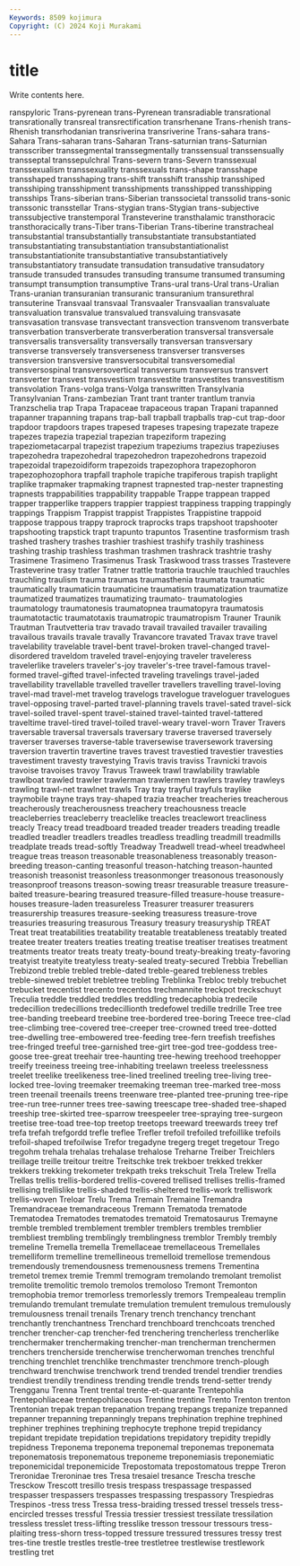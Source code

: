 ```yaml
---
Keywords: 8509 kojimura
Copyright: (C) 2024 Koji Murakami
---
```


# title

Write contents here.



ranspyloric
Trans-pyrenean trans-Pyrenean transradiable transrational transrationally transreal transrectification transrhenane Trans-rhenish trans-Rhenish
transrhodanian transriverina transriverine Trans-sahara trans-Sahara Trans-saharan trans-Saharan Trans-saturnian trans-Saturnian transscriber
transsegmental transsegmentally transsensual transsensually transseptal transsepulchral Trans-severn trans-Severn transsexual transsexualism
transsexuality transsexuals trans-shape transshape transshaped transshaping trans-shift transshift transship transshiped
transshiping transshipment transshipments transshipped transshipping transships Trans-siberian trans-Siberian transsocietal transsolid
trans-sonic transsonic transstellar Trans-stygian trans-Stygian trans-subjective transsubjective transtemporal Transteverine transthalamic
transthoracic transthoracically trans-Tiber trans-Tiberian Trans-tiberine transtracheal transubstantial transubstantially transubstantiate transubstantiated
transubstantiating transubstantiation transubstantiationalist transubstantiationite transubstantiative transubstantiatively transubstantiatory transudate transudation transudative
transudatory transude transuded transudes transuding transume transumed transuming transumpt transumption
transumptive Trans-ural trans-Ural trans-Uralian Trans-uranian transuranian transuranic transuranium transurethral transuterine
Transvaal transvaal Transvaaler Transvaalian transvaluate transvaluation transvalue transvalued transvaluing transvasate
transvasation transvase transvectant transvection transvenom transverbate transverbation transverberate transverberation transversal
transversale transversalis transversality transversally transversan transversary transverse transversely transverseness transverser
transverses transversion transversive transversocubital transversomedial transversospinal transversovertical transversum transversus transvert
transverter transvest transvestism transvestite transvestites transvestitism transvolation Trans-volga trans-Volga transwritten
Transylvania Transylvanian Trans-zambezian Trant trant tranter trantlum tranvia Tranzschelia trap
Trapa Trapaceae trapaceous trapan Trapani trapanned trapanner trapanning trapans trap-ball
trapball trapballs trap-cut trap-door trapdoor trapdoors trapes trapesed trapeses trapesing
trapezate trapeze trapezes trapezia trapezial trapezian trapeziform trapezing trapeziometacarpal trapezist
trapezium trapeziums trapezius trapeziuses trapezohedra trapezohedral trapezohedron trapezohedrons trapezoid trapezoidal
trapezoidiform trapezoids trapezophora trapezophoron trapezophozophora trapfall traphole trapiche trapiferous trapish
traplight traplike trapmaker trapmaking trapnest trapnested trap-nester trapnesting trapnests trappabilities
trappability trappable Trappe trappean trapped trapper trapperlike trappers trappier trappiest
trappiness trapping trappingly trappings Trappism Trappist trappist Trappistes Trappistine trappoid
trappose trappous trappy traprock traprocks traps trapshoot trapshooter trapshooting trapstick
trapt trapunto trapuntos Trasentine trasformism trash trashed trashery trashes trashier
trashiest trashify trashily trashiness trashing traship trashless trashman trashmen trashrack
trashtrie trashy Trasimene Trasimeno Trasimenus Trask Traskwood trass trasses Trastevere
Trasteverine trasy tratler Tratner trattle trattoria trauchle trauchled trauchles trauchling
traulism trauma traumas traumasthenia traumata traumatic traumatically traumaticin traumaticine traumatism
traumatization traumatize traumatized traumatizes traumatizing traumato- traumatologies traumatology traumatonesis traumatopnea
traumatopyra traumatosis traumatotactic traumatotaxis traumatropic traumatropism Trauner Traunik Trautman Trautvetteria
trav travado travail travailed travailer travailing travailous travails travale travally
Travancore travated Travax trave travel travelability travelable travel-bent travel-broken travel-changed
travel-disordered traveldom traveled travel-enjoying traveler traveleress travelerlike travelers traveler's-joy traveler's-tree
travel-famous travel-formed travel-gifted travel-infected traveling travelings travel-jaded travellability travellable travelled
traveller travellers travelling travel-loving travel-mad travel-met travelog travelogs travelogue traveloguer
travelogues travel-opposing travel-parted travel-planning travels travel-sated travel-sick travel-soiled travel-spent travel-stained
travel-tainted travel-tattered traveltime travel-tired travel-toiled travel-weary travel-worn Traver Travers traversable
traversal traversals traversary traverse traversed traversely traverser traverses traverse-table traversewise
traversework traversing traversion travertin travertine traves travest travestied travestier travesties
travestiment travesty travestying Travis travis traviss Travnicki travois travoise travoises
travoy Travus Traweek trawl trawlability trawlable trawlboat trawled trawler trawlerman
trawlermen trawlers trawley trawleys trawling trawl-net trawlnet trawls Tray tray
trayful trayfuls traylike traymobile trayne trays tray-shaped trazia treacher treacheries
treacherous treacherously treacherousness treachery treachousness treacle treacleberries treacleberry treaclelike treacles
treaclewort treacliness treacly Treacy tread treadboard treaded treader treaders treading
treadle treadled treadler treadlers treadles treadless treadling treadmill treadmills treadplate
treads tread-softly Treadway Treadwell tread-wheel treadwheel treague treas treason treasonable
treasonableness treasonably treason-breeding treason-canting treasonful treason-hatching treason-haunted treasonish treasonist treasonless
treasonmonger treasonous treasonously treasonproof treasons treason-sowing treasr treasurable treasure treasure-baited
treasure-bearing treasured treasure-filled treasure-house treasure-houses treasure-laden treasureless Treasurer treasurer treasurers
treasurership treasures treasure-seeking treasuress treasure-trove treasuries treasuring treasurous Treasury treasury
treasuryship TREAT Treat treat treatabilities treatability treatable treatableness treatably treated
treatee treater treaters treaties treating treatise treatiser treatises treatment treatments
treator treats treaty treaty-bound treaty-breaking treaty-favoring treatyist treatyite treatyless treaty-sealed
treaty-secured Trebbia Trebellian Trebizond treble trebled treble-dated treble-geared trebleness trebles
treble-sinewed treblet trebletree trebling Treblinka Trebloc trebly trebuchet trebucket trecentist
trecento trecentos trechmannite treckpot treckschuyt Treculia treddle treddled treddles treddling
tredecaphobia tredecile tredecillion tredecillions tredecillionth tredefowel tredille tredrille Tree tree
tree-banding treebeard treebine tree-bordered tree-boring Treece tree-clad tree-climbing tree-covered tree-creeper
tree-crowned treed tree-dotted tree-dwelling tree-embowered tree-feeding tree-fern treefish treefishes tree-fringed
treeful tree-garnished tree-girt tree-god tree-goddess tree-goose tree-great treehair tree-haunting tree-hewing
treehood treehopper treeify treeiness treeing tree-inhabiting treelawn treeless treelessness treelet
treelike treelikeness tree-lined treelined treeling tree-living tree-locked tree-loving treemaker treemaking
treeman tree-marked tree-moss treen treenail treenails treens treenware tree-planted tree-pruning
tree-ripe tree-run tree-runner trees tree-sawing treescape tree-shaded tree-shaped treeship tree-skirted
tree-sparrow treespeeler tree-spraying tree-surgeon treetise tree-toad tree-top treetop treetops treeward
treewards treey tref trefa trefah trefgordd trefle treflee Trefler trefoil
trefoiled trefoillike trefoils trefoil-shaped trefoilwise Trefor tregadyne tregerg treget tregetour
Trego tregohm trehala trehalas trehalase trehalose Treharne Treiber Treichlers treillage
treille treitour treitre Treitschke trek trekboer trekked trekker trekkers trekking
trekometer trekpath treks trekschuit Trela Trelew Trella Trellas trellis trellis-bordered
trellis-covered trellised trellises trellis-framed trellising trellislike trellis-shaded trellis-sheltered trellis-work trelliswork
trellis-woven Treloar Trelu Trema Tremain Tremaine Tremandra Tremandraceae tremandraceous Tremann
Trematoda trematode Trematodea Trematodes trematodes trematoid Trematosaurus Tremayne tremble trembled
tremblement trembler tremblers trembles tremblier trembliest trembling tremblingly tremblingness tremblor
Trembly trembly tremeline Tremella tremella Tremellaceae tremellaceous Tremellales tremelliform tremelline
tremellineous tremelloid tremellose tremendous tremendously tremendousness tremenousness tremens Trementina tremetol
tremex tremie Tremml tremogram tremolando tremolant tremolist tremolite tremolitic tremolo
tremolos tremoloso Tremont Tremonton tremophobia tremor tremorless tremorlessly tremors Trempealeau
tremplin tremulando tremulant tremulate tremulation tremulent tremulous tremulously tremulousness trenail
trenails Trenary trench trenchancy trenchant trenchantly trenchantness Trenchard trenchboard trenchcoats
trenched trencher trencher-cap trencher-fed trenchering trencherless trencherlike trenchermaker trenchermaking trencher-man
trencherman trenchermen trenchers trencherside trencherwise trencherwoman trenches trenchful trenching trenchlet
trenchlike trenchmaster trenchmore trench-plough trenchward trenchwise trenchwork trend trended trendel
trendier trendies trendiest trendily trendiness trending trendle trends trend-setter trendy
Trengganu Trenna Trent trental trente-et-quarante Trentepohlia Trentepohliaceae trentepohliaceous Trentine trentine
Trento Trenton trenton Trentonian trepak trepan trepanation trepang trepangs trepanize
trepanned trepanner trepanning trepanningly trepans trephination trephine trephined trephiner trephines
trephining trephocyte trephone trepid trepidancy trepidant trepidate trepidation trepidations trepidatory
trepidity trepidly trepidness Treponema treponema treponemal treponemas treponemata treponematosis treponematous
treponeme treponemiasis treponemiatic treponemicidal treponemicide Trepostomata trepostomatous treppe Treron Treronidae
Treroninae tres Tresa tresaiel tresance Trescha tresche Tresckow Trescott tresillo
tresis trespass trespassage trespassed trespasser trespassers trespasses trespassing trespassory Trespiedras
Trespinos -tress tress Tressa tress-braiding tressed tressel tressels tress-encircled tresses
tressful Tressia tressier tressiest tressilate tressilation tressless tresslet tress-lifting tresslike
tresson tressour tressours tress-plaiting tress-shorn tress-topped tressure tressured tressures tressy
trest tres-tine trestle trestles trestle-tree trestletree trestlewise trestlework trestling tret
